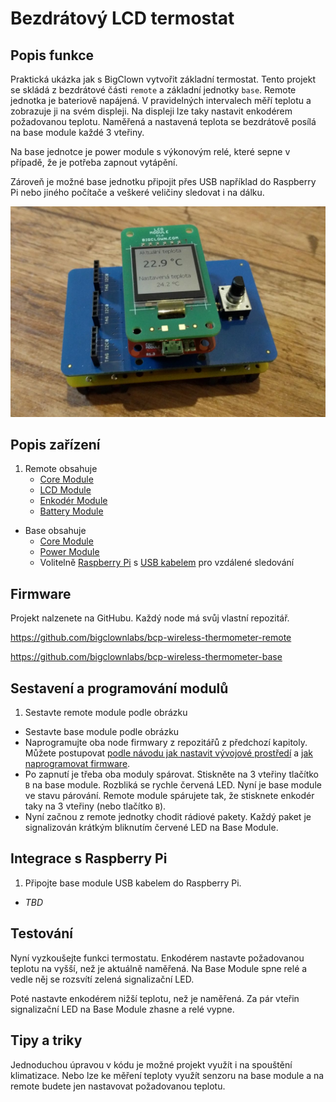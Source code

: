 

# Bezdrátový LCD termostat

<!-- toc -->

## Popis funkce

Praktická ukázka jak s BigClown vytvořit základní termostat.
Tento projekt se skládá z bezdrátové části `remote` a základní jednotky `base`.
Remote jednotka je bateriově napájená.
V pravidelných intervalech měří teplotu a zobrazuje ji na svém displeji.
Na displeji lze taky nastavit enkodérem požadovanou teplotu.
Naměřená a nastavená teplota se bezdrátově posílá na base module každé 3 vteřiny.

Na base jednotce je power module s výkonovým relé, které sepne v případě, že je potřeba zapnout vytápění.

Zároveň je možné base jednotku připojit přes USB například do Raspberry Pi nebo jiného počítače a veškeré veličiny sledovat i na dálku.

![Remote node](images\bcp-wireless-lcd-thermostat\placeholder.jpg)


## Popis zařízení


1. Remote obsahuje
    * [Core Module](https://obchod.bigclown.cz/products/core-module)
    * [LCD Module](https://obchod.bigclown.cz/collections/moduly)
    * [Enkodér Module](https://obchod.bigclown.cz/collections/moduly)
    * [Battery Module](https://obchod.bigclown.cz/products/battery-module)

* Base obsahuje
    * [Core Module](https://obchod.bigclown.cz/products/core-module)
    * [Power Module](https://obchod.bigclown.cz/products/power-module)
    * Volitelně [Raspberry Pi](https://obchod.bigclown.cz/products/raspberry-pi-3-set) s [USB kabelem](https://obchod.bigclown.cz/products/usb2-0-cable-am-b-micro-0-6m) pro vzdálené sledování


## Firmware


Projekt nalzenete na GitHubu. Každý node má svůj vlastní repozitář.

https://github.com/bigclownlabs/bcp-wireless-thermometer-remote

https://github.com/bigclownlabs/bcp-wireless-thermometer-base


## Sestavení a programování modulů


1. Sestavte remote module podle obrázku
* Sestavte base module podle obrázku
* Naprogramujte oba node firmwary z repozitářů z předchozí kapitoly. Můžete postupovat [podle návodu jak nastavit vývojové prostředí](core-module-setup.md) a [jak naprogramovat firmware](core-module-flashing.md).
* Po zapnutí je třeba oba moduly spárovat. Stiskněte na 3 vteřiny tlačítko `B` na base module. Rozbliká se rychle červená LED. Nyní je base module ve stavu párování. Remote module spárujete tak, že stisknete enkodér taky na 3 vteřiny (nebo tlačítko `B`).
* Nyní začnou z remote jednotky chodit rádiové pakety. Každý paket je signalizován krátkým bliknutím červené LED na Base Module.


## Integrace s Raspberry Pi


1. Připojte base module USB kabelem do Raspberry Pi.
* *TBD*


## Testování


Nyní vyzkoušejte funkci termostatu.
Enkodérem nastavte požadovanou teplotu na vyšší, než je aktuálně naměřená.
Na Base Module spne relé a vedle něj se rozsvítí zelená signalizační LED.

Poté nastavte enkodérem nižší teplotu, než je naměřená. Za pár vteřin signalizační LED na Base Module zhasne a relé vypne.


## Tipy a triky


Jednoduchou úpravou v kódu je možné projekt využít i na spouštění klimatizace. Nebo lze ke měření teploty využít senzoru na base module a na remote budete jen nastavovat požadovanou teplotu.
